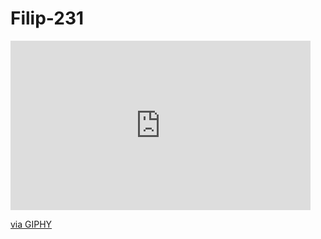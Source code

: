 # Filip-231
[<iframe src="https://giphy.com/embed/gG9fVWJdN41NeiHhzk" width="480" height="271" frameBorder="0" class="giphy-embed" allowFullScreen></iframe><p><a href="https://giphy.com/gifs/flaticons-gG9fVWJdN41NeiHhzk">via GIPHY</a></p>](https://media.giphy.com/media/gG9fVWJdN41NeiHhzk/giphy.gif)

